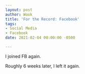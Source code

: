 ```yaml
---
layout: post
author: Wook
title: 'For the Record: Facebook'
tags:
- Social Media
- Facebook
date: 2021-02-04 00:00:00 -0500

---
```

I joined FB again.

Roughly 6 weeks later, I left it again.